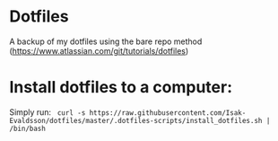 # Dotfiles
A backup of my dotfiles using the bare repo method (https://www.atlassian.com/git/tutorials/dotfiles)

# Install dotfiles to a computer:
Simply run:
``` curl -s https://raw.githubusercontent.com/Isak-Evaldsson/dotfiles/master/.dotfiles-scripts/install_dotfiles.sh | /bin/bash```
